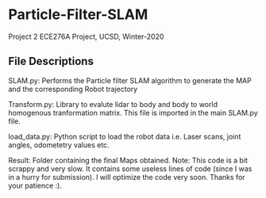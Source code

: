 # Particle-Filter-SLAM
Project 2 ECE276A Project, UCSD, Winter-2020

## File Descriptions
SLAM.py: Performs the Particle filter SLAM algorithm to generate the MAP and the corresponding Robot trajectory

Transform.py: Library to evalute lidar to body and body to world homogenous tranformation matrix. This file is imported in the main SLAM.py file.

load_data.py: Python script to load the robot data i.e. Laser scans, joint angles, odometetry values etc.

Result: Folder containing the final Maps obtained.
Note: This code is a bit scrappy and very slow. It contains some useless lines of code (since I was in a hurry for submission). I will optimize the code very soon. Thanks for your patience :).
